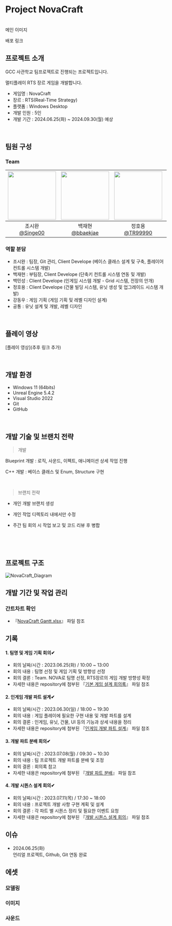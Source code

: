 # Project NovaCraft
<br/>
메인 이미지

배포
링크

## 프로젝트 소개
GCC 사관학교 팀프로젝트로 진행되는 프로젝트입니다.

멀티플레이 RTS 장르 게임을 개발합니다.

- 게임명 : NovaCraft
- 장르 : RTS(Real-Time Strategy)
- 플랫폼 : Windows Desktop
- 개발 인원 : 5인
- 개발 기간 : 2024.06.25(화) ~ 2024.09.30(월) 예상

<br/>

## 팀원 구성

### Team
|<img src="https://avatars.githubusercontent.com/u/103260185?v=4" width="150" height="150"/>|<img src="https://avatars.githubusercontent.com/u/110752012?v=4" width="150" height="150"/>|<img src="https://avatars.githubusercontent.com/u/173750469?v=4" width="150" height="150"/>|<img src="https://avatars.githubusercontent.com/u/95664246?v=4" width="150" height="150"/>|
|:-:|:-:|:-:|:-:|
|조시완<br/>[@Singe00](https://github.com/Singe00)|백재현<br/>[@bbaekjae](https://github.com/bbaekjae)|정호용<br/>[@TR99990](https://github.com/TR99990)|백민성<br/>[@minmonth](https://github.com/minmonth)|

### 역할 분담
- 조시완 : 팀장, Git 관리, Client Develope (베이스 클래스 설계 및 구축, 플레이어 컨트롤 시스템 개발)
- 백재현 : 부팀장, Client Develope (단축키 컨트롤 시스템 연동 및 개발)
- 백민성 : Client Develope (인게임 시스템 개발 - Grid 시스템, 전장의 안개)
- 정호용 : Client Develope (건물 빌딩 시스템, 유닛 생성 및 업그레이드 시스템 개발)
- 강동우 : 게임 기획 (게임 기획 및 레벨 디자인 설계)
- 공통   : 유닛 설계 및 개발, 레벨 디자인

<br/>

## 플레이 영상

[플레이 영상](추후 링크 추가)

<br/>

## 개발 환경
- Windows 11 (64bits)
- Unreal Engine 5.4.2
- Visual Studio 2022
- Git
- GitHub
 
<br/>

## 개발 기술 및 브랜치 전략

> 개발
  <p>Blueprint 개발  : 로직, 사운드, 이펙트, 애니메이션 상세 작업 진행</p>
  
  <p>C++ 개발   : 베이스 클래스 및 Enum, Structure 구현</p>
  <br/>
  
> 브랜치 전략
- 개인 개발 브랜치 생성
- 개인 작업 디렉토리 내에서만 수정
- 주간 팀 회의 시 작업 보고 및 코드 리뷰 후 병합

  <br/>
  
<br/>

## 프로젝트 구조
![NovaCraft_Diagram](https://github.com/Singe00/NovaCraft/assets/103260185/ac830a1a-b793-432f-97ee-14fcb4ac7025)


## 개발 기간 및 작업 관리

### 간트차트 확인
- 『[NovaCraft Gantt.xlsx](https://github.com/user-attachments/files/16118383/NovaCraft.Gantt.xlsx)』 파일 참조

## 기록

#### 1. 팀명 및 게임 기획 회의✔
- 회의 날짜/시간 : 2023.06.25(화) / 10:00 ~ 13:00
- 회의 내용 : 팀명 선정 및 게임 기획 및 방향성 선정
- 회의 결론 : Team. NOVA로 팀명 선정, RTS장르의 게임 개발 방향성 확정
- 자세한 내용은 repository에 첨부된 『[기본 게임 설계 회의록](https://www.canva.com/design/DAGJGJLHwQY/e_ffbiNSFZW-HYwsCijtOA/view?utm_content=DAGJGJLHwQY&utm_campaign=designshare&utm_medium=link&utm_source=editor)』 파일 참조

#### 2. 인게임 개발 파트 설계✔
- 회의 날짜/시간 : 2023.06.30(일) / 18:00 ~ 19:30
- 회의 내용 : 게임 플레이에 필요한 구현 내용 및 개발 파트를 설계
- 회의 결론 : 인게임, 유닛, 건물, UI 등의 기능과 상세 내용을 정리
- 자세한 내용은 repository에 첨부된 『[인게임 개발 파트 설계](https://www.canva.com/design/DAGJm21AxXk/zGuZKcOxCjTdh1tVZLZ6Ig/view?utm_content=DAGJm21AxXk&utm_campaign=designshare&utm_medium=link&utm_source=editor)』 파일 참조

#### 3. 개발 파트 분배 회의✔
- 회의 날짜/시간 : 2023.07.08(월) / 09:30 ~ 10:30
- 회의 내용 : 팀 프로젝트 개발 파트를 분배 및 조정
- 회의 결론 : 회의록 참고
- 자세한 내용은 repository에 첨부된 『[개발 파트 분배](https://www.canva.com/design/DAGKpFelIzg/ClH2v5dzNfUCWBaH9dpu3A/view?utm_content=DAGKpFelIzg&utm_campaign=designshare&utm_medium=link&utm_source=editor)』 파일 참조

#### 4. 개발 시퀀스 설계 회의✔
- 회의 날짜/시간 : 2023.07.11(목) / 17:30 ~ 18:00
- 회의 내용 : 프로젝트 개발 사항 구현 계획 및 설계
- 회의 결론 : 각 파트 별 시퀀스 정리 및 필요한 이벤트 요청
- 자세한 내용은 repository에 첨부된 『[개발 시퀀스 설계 회의](https://www.canva.com/design/DAGKpGPWGtg/SzXDJxRqB458DHdE_MLMFg/view?utm_content=DAGKpGPWGtg&utm_campaign=designshare&utm_medium=link&utm_source=editor)』 파일 참조


## 이슈
- 2024.06.25(화)<br/>
  언리얼 프로젝트, Github, Git 연동 완료<br/>

## 에셋
### 모델링
### 이미지
### 사운드
